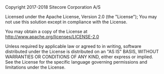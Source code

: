 Copyright 2017-2018 Sitecore Corporation A/S

Licensed under the Apache License, Version 2.0 (the "License"); You may not use this solution except in compliance with the License.

You may obtain a copy of the License at http://www.apache.org/licenses/LICENSE-2.0

Unless required by applicable law or agreed to in writing, software distributed under the License is distributed on an "AS IS" BASIS, WITHOUT WARRANTIES OR CONDITIONS OF ANY KIND, either express or implied. See the License for the specific language governing permissions and limitations under the License.
